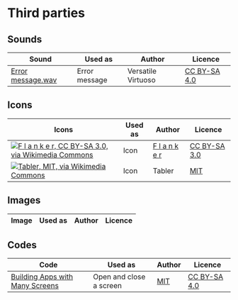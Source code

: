 # Third parties

## Sounds

| Sound | Used as | Author | Licence |
| ----- | ------- | ------ | ------- |
| [Error message.wav](https://commons.wikimedia.org/wiki/File:Error_message.wav) | Error message | Versatile Virtuoso | [CC BY-SA 4.0](https://creativecommons.org/licenses/by-sa/4.0/) |

## Icons

| Icons | Used as | Author | Licence |
| ----- | ------- | ------ | ------- |
| [![F l a n k e r, CC BY-SA 3.0, via Wikimedia Commons](https://upload.wikimedia.org/wikipedia/commons/thumb/1/1c/Fig._63_-_Riservato_alle_autovetture_-_1959.svg/100px-Fig._63_-_Riservato_alle_autovetture_-_1959.svg.png)](https://commons.wikimedia.org/wiki/Image:Fig._63_-_Riservato_alle_autovetture_-_1959.svg) | Icon | [F l a n k e r](https://commons.wikimedia.org/wiki/User:F_l_a_n_k_e_r) | [CC BY-SA 3.0](https://creativecommons.org/licenses/by-sa/3.0/) |
| [![Tabler, MIT, via Wikimedia Commons](https://upload.wikimedia.org/wikipedia/commons/thumb/3/35/Tabler-icons_qrcode.svg/100px-Tabler-icons_qrcode.svg.png)](https://upload.wikimedia.org/wikipedia/commons/thumb/3/35/Tabler-icons_qrcode.svg/100px-Tabler-icons_qrcode.svg.png) | Icon | Tabler | [MIT](https://github.com/aws/mit-0) |

## Images
| Image | Used as | Author | Licence |
| ----- | ------- | ------ | ------- |

## Codes

| Code | Used as | Author | Licence |
| ----- | ------- | ------ | ------- |
| [Building Apps with Many Screens](https://ai2.appinventor.mit.edu/reference/other/manyscreens.html) | Open and close a screen | [MIT](https://web.mit.edu/) | [CC BY-SA 4.0](https://creativecommons.org/licenses/by-sa/4.0/) |
